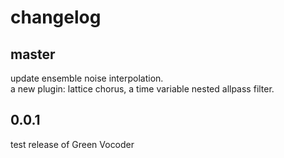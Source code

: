
# changelog

## master

update ensemble noise interpolation.  
a new plugin: lattice chorus, a time variable nested allpass filter.  

## 0.0.1

test release of Green Vocoder
